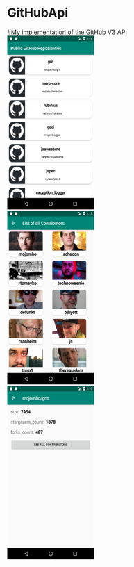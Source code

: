 # GitHubApi
#My implementation of the GitHub V3 API
<br />
<img src ="app/src/main/res/drawable/all_public_repositories.png" width="200px" height="400px" />
<br />
<img src ="app/src/main/res/drawable/avatar_image_and_login.png" width="200px" height="400px" />
<br />
<img src ="app/src/main/res/drawable/repository_details.png" width="200px" height="400px" />
